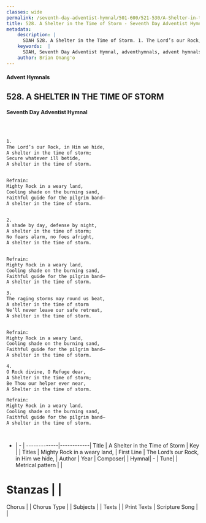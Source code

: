 ```yaml
---
classes: wide
permalink: /seventh-day-adventist-hymnal/501-600/521-530/A-Shelter-in-the-Time-of-Storm/
title: 528. A Shelter in the Time of Storm - Seventh Day Adventist Hymnal
metadata:
    description: |
      SDAH 528. A Shelter in the Time of Storm. 1. The Lord’s our Rock, in Him we hide, A shelter in the time of storm; Secure whatever ill betide, A shelter in the time of storm. 
    keywords:  |
      SDAH, Seventh Day Adventist Hymnal, adventhymnals, advent hymnals, A Shelter in the Time of Storm, The Lord’s our Rock, in Him we hide, ,Mighty Rock in a weary land,
    author: Brian Onang'o
---
```


#### Advent Hymnals
## 528. A SHELTER IN THE TIME OF STORM
#### Seventh Day Adventist Hymnal

```txt



1.
The Lord’s our Rock, in Him we hide,
A shelter in the time of storm;
Secure whatever ill betide,
A shelter in the time of storm.


Refrain:
Mighty Rock in a weary land,
Cooling shade on the burning sand,
Faithful guide for the pilgrim band—
A shelter in the time of storm.


2.
A shade by day, defense by night,
A shelter in the time of storm;
No fears alarm, no foes afright,
A shelter in the time of storm.


Refrain:
Mighty Rock in a weary land,
Cooling shade on the burning sand,
Faithful guide for the pilgrim band—
A shelter in the time of storm.

3.
The raging storms may round us beat,
A shelter in the time of storm
We’ll never leave our safe retreat,
A shelter in the time of storm.


Refrain:
Mighty Rock in a weary land,
Cooling shade on the burning sand,
Faithful guide for the pilgrim band—
A shelter in the time of storm.

4.
O Rock divine, O Refuge dear,
A Shelter in the time of storm;
Be Thou our helper ever near,
A Shelter in the time of storm.

Refrain:
Mighty Rock in a weary land,
Cooling shade on the burning sand,
Faithful guide for the pilgrim band—
A shelter in the time of storm.




```

- |   -  |
-------------|------------|
Title | A Shelter in the Time of Storm |
Key |  |
Titles | Mighty Rock in a weary land, |
First Line | The Lord’s our Rock, in Him we hide, |
Author | 
Year | 
Composer|  |
Hymnal|  - |
Tune|  |
Metrical pattern | |
# Stanzas |  |
Chorus |  |
Chorus Type |  |
Subjects |  |
Texts |  |
Print Texts | 
Scripture Song |  |
  
